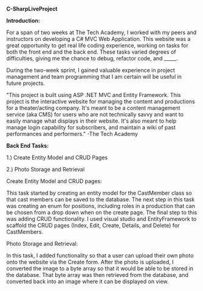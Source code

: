 **C-SharpLiveProject**

**Introduction:**

For a span of two weeks at The Tech Academy, I worked with my peers and instructors on developing a C# MVC Web Application. This website was a 
great opportunity to get real life coding experience, working on tasks for both the front end and the back end. These tasks varied degrees of 
difficulties, giving me the chance to debug, refactor code, and _____.

During the two-week sprint, I gained valuable experience in project management and team programming that I am certain will be useful in future projects.

"This project is built using ASP .NET MVC and Entity Framework. This project is the interactive website for managing the content and productions for a theater/acting company. It's meant to be a content management service (aka CMS) for users who are not technically savvy and want to easily manage what displays in their website. It's also meant to help manage login capability for subscribers, and maintain a wiki of past performances and performers."
  -The Tech Academy
  
**Back End Tasks:**

  1.) Create Entity Model and CRUD Pages
  
  2.) Photo Storage and Retrieval
  
Create Entity Model and CRUD pages:

  This task started by creating an entity model for the CastMember class so that cast members can be saved to the database. The next step in this task was
  creating an enum for positions, including roles in a production that can be chosen from a drop down when on the create page. The final step to this 
  was adding CRUD functionality. I used visual studio and EntityFramework to scaffold the CRUD pages (Index, Edit, Create, Details, and Delete) for     
  CastMembers.

Photo Storage and Retrieval:

  In this task, I added functionality so that a user can upload their own photo onto the website via the Create form. After the photo is uploaded, 
  I converted the image to a byte array so that it would be able to be stored in the database. That byte array was then retrieved from the database,
  and converted back into an image where it can be displayed on view. 
  
  
  

